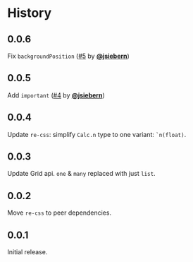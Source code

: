 # History

## 0.0.6
Fix `backgroundPosition` ([#5](https://github.com/alexfedoseev/bs-emotion/pull/5) by **[@jsiebern](https://github.com/jsiebern)**)

## 0.0.5
Add `important` ([#4](https://github.com/alexfedoseev/bs-emotion/pull/4) by **[@jsiebern](https://github.com/jsiebern)**)

## 0.0.4
Update `re-css`: simplify `Calc.n` type to one variant: `` `n(float) ``.

## 0.0.3
Update Grid api. `one` & `many` replaced with just `list`.

## 0.0.2
Move `re-css` to peer dependencies.

## 0.0.1
Initial release.
